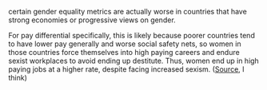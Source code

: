 certain gender equality metrics are actually worse in countries that have strong economies or progressive views on gender.

For pay differential specifically, this is likely because poorer countries tend to have lower pay generally and worse social safety nets, so women in those countries force themselves into high paying careers and endure sexist workplaces to avoid ending up destitute. Thus, women end up in high paying jobs at a higher rate, despite facing increased sexism. ([Source](https://www.youtube.com/watch?v=LKc_8fT6pGc), I think)
